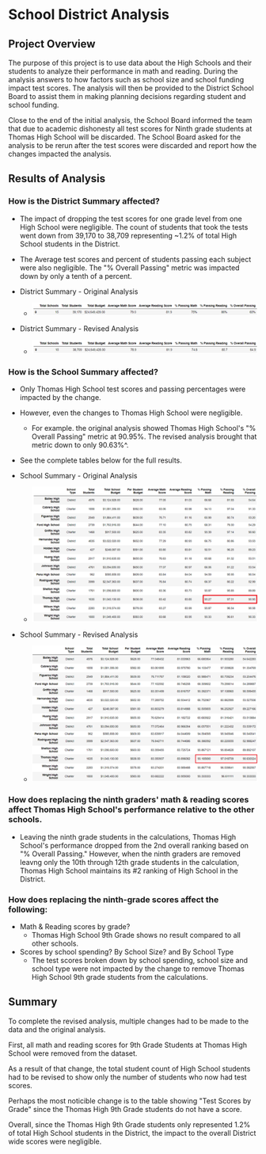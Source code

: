 # School District Analysis

## Project Overview

The purpose of this project is to use data about the High Schools and their students to analyze their performance in math and reading. During the analysis answers to how factors such as school size and school funding impact test scores. The analysis will then be provided to the District School Board to assist them in making planning decisions regarding student and school funding.

Close to the end of the initial analysis, the School Board informed the team that due to academic dishonesty all test scores for Ninth grade students at Thomas High School will be discarded. The School Board asked for the analysis to be rerun after the test scores were discarded and report how the changes impacted the analysis.

## Results of Analysis

### How is the District Summary affected?

  * The impact of dropping the test scores for one grade level from one High School were negligible. The count of students that took the tests went down from 39,170 to 38,709 representing ~1.2% of total High School students in the District.

  * The Average test scores and percent of students passing each subject were also negligible. The "% Overall Passing" metric was impacted down by only a tenth of a percent.

  * District Summary - Original Analysis
    * ![District Summary - Original Analysis](/Resources/District_Summary_Original_Analysis.png)

  * District Summary - Revised Analysis
    * ![District Summary - Revised Analysis](/Resources/District_Summary_Modified_Analysis.png)


### How is the School Summary affected?
  * Only Thomas High School test scores and passing percentages were impacted by the change.
  * However, even the changes to Thomas High School were negligible.
    * For example. the original analysis showed Thomas High School's "% Overall Passing" metric at 90.95%. The revised analysis brought that metric down to only 90.63%^.
  * See the complete tables below for the full results.

  * School Summary - Original Analysis
    * ![District Summary - Original Analysis](/Resources/School_Summary_Original_Analysis.png)

  * School Summary - Revised Analysis
    * ![District Summary - Revised Analysis](/Resources/School_Summary_Modified_Analysis.png)

### How does replacing the ninth graders' math & reading scores affect Thomas High School's performance relative to the other schools.
  * Leaving the ninth grade students in the calculations, Thomas High School's performance dropped from the 2nd overall ranking based on "% Overall Passing." However, when the ninth graders are removed leavng only the 10th through 12th grade students in the calculation, Thomas High School maintains its #2 ranking of High School in the District.

### How does replacing the ninth-grade scores affect the following:
  * Math & Reading scores by grade?
    * Thomas High School 9th Grade shows no result compared to all other schools. 
  * Scores by school spending? By School Size? and By School Type
    * The test scores broken down by school spending, school size and school type were not impacted by the change to remove Thomas High School 9th grade students from the calculations.

## Summary

To complete the revised analysis, multiple changes had to be made to the data and the original analysis. 

First, all math and reading scores for 9th Grade Students at Thomas High School were removed from the dataset.

As a result of that change, the total student count of High School students had to be revised to show only the number of students who now had test scores.

Perhaps the most noticible change is to the table showing "Test Scores by Grade" since the Thomas High 9th Grade students do not have a score.

Overall, since the Thomas High 9th Grade students only represented 1.2% of total High School students in the District, the impact to the overall District wide scores were negligible.